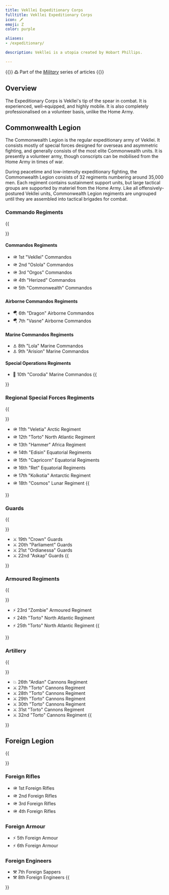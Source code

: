 ```yaml
---
title: Vekllei Expeditionary Corps
fulltitle: Vekllei Expeditionary Corps
icon: 🗡
emoji: Ζ
color: purple

aliases:
- /expeditionary/

description: Vekllei is a utopia created by Hobart Phillips.

---
```

{{<note>}}
߷ Part of the *[Military](/military/)* series of articles
{{</note>}}

## Overview

The Expeditionary Corps is Vekllei's tip of the spear in combat. It is experienced, well-equipped, and highly mobile. It is also completely professionalised on a volunteer basis, unlike the Home Army.

## Commonwealth Legion

The Commonwealth Legion is the regular expeditionary army of Vekllei. It consists mostly of special forces designed for overseas and asymmetric fighting, and generally consists of the most elite Commonwealth units. It is presently a volunteer army, though conscripts can be mobilised from the Home Army in times of war.

During peacetime and low-intensity expeditionary fighting, the Commonwealth Legion consists of 32 regiments numbering around 35,000 men. Each regiment contains sustainment support units, but large tactical groups are supported by materiel from the Home Army. Like all offensively-postured Vekllei units, Commonwealth Legion regiments are ungrouped until they are assembled into tactical brigades for combat.

### Commando Regiments

{{<section>}}
#### Commandos Regiments
* <span class="navicon">🪖</span> 1st "Vekllei" Commandos
* <span class="navicon">🪖</span> 2nd "Oslola" Commandos
* <span class="navicon">🪖</span> 3rd "Orgos" Commandos
* <span class="navicon">🪖</span> 4th "Herized" Commandos
* <span class="navicon">🪖</span> 5th "Commonwealth" Commandos

#### Airborne Commandos Regiments
* <span class="navicon">🪂</span> 6th "Dragon" Airborne Commandos
* <span class="navicon">🪂</span> 7th "Vasne" Airborne Commandos

#### Marine Commandos Regiments

* <span class="navicon">⚓️</span> 8th "Lola" Marine Commandos
* <span class="navicon">⚓️</span> 9th "Arision" Marine Commandos

#### Special Operations Regiments

* <span class="navicon">🔱</span> 10th "Corodia" Marine Commandos
{{</section>}}

### Regional Special Forces Regiments

{{<section>}}
* <span class="navicon">🪖</span> 11th "Veletia" Arctic Regiment
* <span class="navicon">🪖</span> 12th "Torto" North Atlantic Regiment
* <span class="navicon">🪖</span> 13th "Hammer" Africa Regiment
* <span class="navicon">🪖</span> 14th "Edisin" Equatorial Regiments
* <span class="navicon">🪖</span> 15th "Capricorn" Equatorial Regiments
* <span class="navicon">🪖</span> 16th "Ret" Equatorial Regiments
* <span class="navicon">🪖</span> 17th "Kolkotia" Antarctic Regiment
* <span class="navicon">🪖</span> 18th "Cosmos" Lunar Regiment
{{</section>}}

### Guards

{{<section>}}
* <span class="navicon">⚔️</span> 19th "Crown" Guards
* <span class="navicon">⚔️</span> 20th "Parliament" Guards
* <span class="navicon">⚔️</span> 21st "Ordianessa" Guards
* <span class="navicon">⚔️</span> 22nd "Askap" Guards
{{</section>}}

### Armoured Regiments

{{<section>}}
* <span class="navicon">⚡️</span> 23rd "Zombie" Armoured Regiment
* <span class="navicon">⚡️</span> 24th "Torto" North Atlantic Regiment
* <span class="navicon">⚡️</span> 25th "Torto" North Atlantic Regiment
{{</section>}}

### Artillery

{{<section>}}
* <span class="navicon">💥</span> 26th "Ardian" Cannons Regiment
* <span class="navicon">⚔️</span> 27th "Torto" Cannons Regiment
* <span class="navicon">⚔️</span> 28th "Torto" Cannons Regiment
* <span class="navicon">⚔️</span> 29th "Torto" Cannons Regiment
* <span class="navicon">⚔️</span> 30th "Torto" Cannons Regiment
* <span class="navicon">⚔️</span> 31st "Torto" Cannons Regiment
* <span class="navicon">⚔️</span> 32nd "Torto" Cannons Regiment
{{</section>}}

## Foreign Legion

{{<section>}}
### Foreign Rifles
* <span class="navicon">🪖</span> 1st Foreign Rifles
* <span class="navicon">🪖</span> 2nd Foreign Rifles
* <span class="navicon">🪖</span> 3rd Foreign Rifles
* <span class="navicon">🪖</span> 4th Foreign Rifles

### Foreign Armour
* <span class="navicon">⚡️</span> 5th Foreign Armour
* <span class="navicon">⚡️</span> 6th Foreign Armour

### Foreign Engineers
* <span class="navicon">⚒️</span> 7th Foreign Sappers
* <span class="navicon">⚒️</span> 8th Foreign Engineers
{{</section>}}




